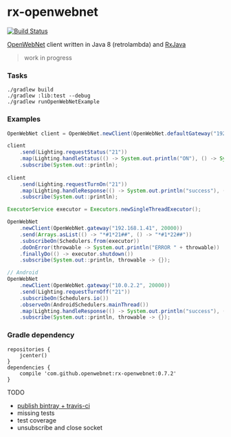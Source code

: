 # rx-openwebnet

[![Build Status](https://travis-ci.org/openwebnet/rx-openwebnet.svg?branch=master)](https://travis-ci.org/openwebnet/rx-openwebnet)

[OpenWebNet](http://www.myopen-legrandgroup.com/resources/own_protocol/default.aspx)
client written in Java 8 (retrolambda) and [RxJava](https://github.com/ReactiveX/RxJava)

> work in progress

### Tasks
```
./gradlew build
./gradlew :lib:test --debug
./gradlew runOpenWebNetExample
```

### Examples
```java
OpenWebNet client = OpenWebNet.newClient(OpenWebNet.defaultGateway("192.168.1.41"));

client
    .send(Lighting.requestStatus("21"))
    .map(Lighting.handleStatus(() -> System.out.println("ON"), () -> System.out.println("OFF")))
    .subscribe(System.out::println);
    
client
    .send(Lighting.requestTurnOn("21"))
    .map(Lighting.handleResponse(() -> System.out.println("success"), () -> System.out.println("fail")))
    .subscribe(System.out::println);
```
```java
ExecutorService executor = Executors.newSingleThreadExecutor();

OpenWebNet
    .newClient(OpenWebNet.gateway("192.168.1.41", 20000))
    .send(Arrays.asList(() -> "*#1*21##", () -> "*#1*22##"))
    .subscribeOn(Schedulers.from(executor))
    .doOnError(throwable -> System.out.println("ERROR " + throwable))
    .finallyDo(() -> executor.shutdown())
    .subscribe(System.out::println, throwable -> {});

// Android
OpenWebNet
    .newClient(OpenWebNet.gateway("10.0.2.2", 20000))
    .send(Lighting.requestTurnOff("21"))
    .subscribeOn(Schedulers.io())
    .observeOn(AndroidSchedulers.mainThread())
    .map(Lighting.handleResponse(() -> System.out.println("success"), () -> System.out.println("fail")))
    .subscribe(System.out::println, throwable -> {});
```

### Gradle dependency
```
repositories {
    jcenter()
}
dependencies {
    compile 'com.github.openwebnet:rx-openwebnet:0.7.2'
}
```

TODO
* [publish bintray + travis-ci](http://docs.travis-ci.com/user/deployment/bintray/)
* missing tests
* test coverage
* unsubscribe and close socket
